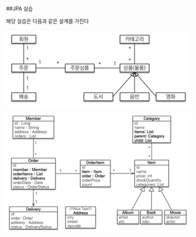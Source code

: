 ##JPA 실습

해당 실습은 다음과 같은 설계를 가진다

![entity](./src/main/resources/entity.jpeg)

![table](./src/main/resources/table.jpeg)
